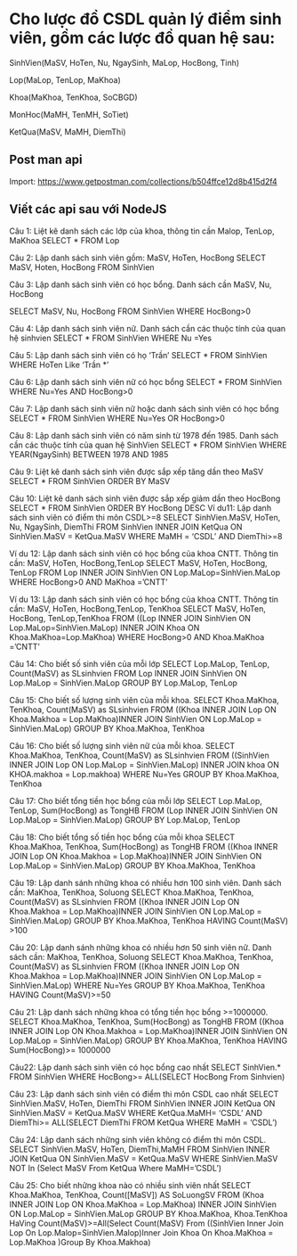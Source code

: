 # Cho lược đồ CSDL quản lý điểm sinh viên, gồm các lược đồ quan hệ sau:
SinhVien(MaSV, HoTen, Nu, NgaySinh, MaLop, HocBong, Tinh)

Lop(MaLop, TenLop, MaKhoa)

Khoa(MaKhoa, TenKhoa, SoCBGD)

MonHoc(MaMH, TenMH, SoTiet)

KetQua(MaSV, MaMH, DiemThi)

## Post man api
Import: https://www.getpostman.com/collections/b504ffce12d8b415d2f4

## Viết các api sau với NodeJS
Câu 1: Liệt kê danh sách các lớp của khoa, thông tin cần Malop, TenLop, MaKhoa
SELECT *
FROM Lop

Câu 2: Lập danh sách sinh viên gồm: MaSV, HoTen, HocBong
SELECT MaSV, Hoten, HocBong
FROM SinhVien

Câu 3: Lập danh sách sinh viên có học bổng. Danh sách cần MaSV, Nu, HocBong

SELECT MaSV, Nu, HocBong
FROM SinhVien
WHERE HocBong>0

Câu 4: Lập danh sách sinh viên nữ. Danh sách cần các thuộc tính của quan hệ sinhvien
SELECT *
FROM SinhVien
WHERE Nu =Yes

Câu 5: Lập danh sách sinh viên có họ ‘Trần’
SELECT *
FROM SinhVien
WHERE HoTen Like ‘Trần *’

Câu 6: Lập danh sách sinh viên nữ có học bổng
SELECT *
FROM SinhVien
WHERE Nu=Yes AND HocBong>0

Câu 7: Lập danh sách sinh viên nữ hoặc danh sách sinh viên có học bổng
SELECT *
FROM SinhVien
WHERE Nu=Yes OR HocBong>0

Câu 8: Lập danh sách sinh viên có năm sinh từ 1978 đến 1985. Danh sách cần các thuộc tính của quan hệ SinhVien
SELECT *
FROM SinhVien
WHERE YEAR(NgaySinh) BETWEEN 1978 AND 1985

Câu 9: Liệt kê danh sách sinh viên được sắp xếp tăng dần theo MaSV
SELECT *
FROM SinhVien
ORDER BY MaSV

Câu 10: Liệt kê danh sách sinh viên được sắp xếp giảm dần theo HocBong
SELECT *
FROM SinhVien
ORDER BY HocBong DESC
Ví du11: Lập danh sách sinh viên có điểm thi môn CSDL>=8
SELECT SinhVien.MaSV, HoTen, Nu, NgaySinh, DiemThi
FROM SinhVien INNER JOIN KetQua ON SinhVien.MaSV = KetQua.MaSV
WHERE MaMH = ‘CSDL’ AND DiemThi>=8

Ví du 12: Lập danh sách sinh viên có học bổng của khoa CNTT. Thông tin cần: MaSV, HoTen, HocBong,TenLop
SELECT MaSV, HoTen, HocBong, TenLop
FROM Lop INNER JOIN SinhVien ON Lop.MaLop=SinhVien.MaLop
WHERE HocBong>0 AND MaKhoa =’CNTT’

Ví du 13: Lập danh sách sinh viên có học bổng của khoa CNTT. Thông tin cần: MaSV, HoTen, HocBong,TenLop, TenKhoa
SELECT MaSV, HoTen, HocBong, TenLop,TenKhoa
FROM ((Lop INNER JOIN SinhVien ON Lop.MaLop=SinhVien.MaLop) INNER JOIN Khoa ON Khoa.MaKhoa=Lop.MaKhoa)
WHERE HocBong>0 AND Khoa.MaKhoa =’CNTT’

Câu 14: Cho biết số sinh viên của mỗi lớp
SELECT Lop.MaLop, TenLop, Count(MaSV) as SLsinhvien
FROM Lop INNER JOIN SinhVien ON Lop.MaLop = SinhVien.MaLop
GROUP BY Lop.MaLop, TenLop

Câu 15: Cho biết số lượng sinh viên của mỗi khoa.
SELECT Khoa.MaKhoa, TenKhoa, Count(MaSV) as SLsinhvien
FROM ((Khoa INNER JOIN Lop ON Khoa.Makhoa = Lop.MaKhoa)INNER JOIN SinhVien ON Lop.MaLop = SinhVien.MaLop)
GROUP BY Khoa.MaKhoa, TenKhoa

Câu 16: Cho biết số lượng sinh viên nữ của mỗi khoa.
SELECT Khoa.MaKhoa, TenKhoa, Count(MaSV) as SLsinhvien
FROM ((SinhVien INNER JOIN Lop ON Lop.MaLop = SinhVien.MaLop) INNER JOIN khoa ON KHOA.makhoa = Lop.makhoa)
WHERE Nu=Yes
GROUP BY Khoa.MaKhoa, TenKhoa

Câu 17: Cho biết tổng tiền học bổng của mỗi lớp
SELECT Lop.MaLop, TenLop, Sum(HocBong) as TongHB
FROM (Lop INNER JOIN SinhVien ON Lop.MaLop = SinhVien.MaLop)
GROUP BY Lop.MaLop, TenLop

Câu 18: Cho biết tổng số tiền học bổng của mỗi khoa
SELECT Khoa.MaKhoa, TenKhoa, Sum(HocBong) as TongHB
FROM ((Khoa INNER JOIN Lop ON Khoa.Makhoa = Lop.MaKhoa)INNER JOIN SinhVien ON Lop.MaLop = SinhVien.MaLop)
GROUP BY Khoa.MaKhoa, TenKhoa

Câu 19: Lập danh sánh những khoa có nhiều hơn 100 sinh viên. Danh sách cần: MaKhoa, TenKhoa, Soluong
SELECT Khoa.MaKhoa, TenKhoa, Count(MaSV) as SLsinhvien
FROM ((Khoa INNER JOIN Lop ON Khoa.Makhoa = Lop.MaKhoa)INNER JOIN SinhVien ON Lop.MaLop = SinhVien.MaLop)
GROUP BY Khoa.MaKhoa, TenKhoa
HAVING Count(MaSV) >100

Câu 20: Lập danh sánh những khoa có nhiều hơn 50 sinh viên nữ. Danh sách cần: MaKhoa, TenKhoa, Soluong
SELECT Khoa.MaKhoa, TenKhoa, Count(MaSV) as SLsinhvien
FROM ((Khoa INNER JOIN Lop ON Khoa.Makhoa = Lop.MaKhoa)INNER JOIN SinhVien ON Lop.MaLop = SinhVien.MaLop)
WHERE Nu=Yes
GROUP BY Khoa.MaKhoa, TenKhoa
HAVING Count(MaSV)>=50

Câu 21: Lập danh sách những khoa có tổng tiền học bổng >=1000000.
SELECT Khoa.MaKhoa, TenKhoa, Sum(HocBong) as TongHB
FROM ((Khoa INNER JOIN Lop ON Khoa.Makhoa = Lop.MaKhoa)INNER JOIN SinhVien ON Lop.MaLop = SinhVien.MaLop)
GROUP BY Khoa.MaKhoa, TenKhoa
HAVING Sum(HocBong)>= 1000000

Câu22: Lập danh sách sinh viên có học bổng cao nhất
SELECT SinhVien.*
FROM SinhVien
WHERE HocBong>= ALL(SELECT HocBong From Sinhvien)

Câu 23: Lập danh sách sinh viên có điểm thi môn CSDL cao nhất
SELECT SinhVien.MaSV, HoTen, DiemThi
FROM SinhVien INNER JOIN KetQua ON SinhVien.MaSV = KetQua.MaSV
WHERE KetQua.MaMH= ‘CSDL’ AND DiemThi>=
ALL(SELECT DiemThi FROM KetQua WHERE MaMH = ‘CSDL’)

Câu 24: Lập danh sách những sinh viên không có điểm thi môn CSDL.
SELECT SinhVien.MaSV, HoTen, DiemThi,MaMH
FROM SinhVien INNER JOIN KetQua ON SinhVien.MaSV = KetQua.MaSV
WHERE SinhVien.MaSV NOT In (Select MaSV From KetQua Where MaMH=’CSDL’)

Câu 25: Cho biết những khoa nào có nhiều sinh viên nhất
SELECT Khoa.MaKhoa, TenKhoa, Count([MaSV]) AS SoLuongSV
FROM (Khoa INNER JOIN Lop ON Khoa.MaKhoa = Lop.MaKhoa) INNER JOIN SinhVien ON Lop.MaLop = SinhVien.MaLop
GROUP BY Khoa.MaKhoa, Khoa.TenKhoa
HaVing Count(MaSV)>=All(Select Count(MaSV) From ((SinhVien Inner Join Lop On Lop.Malop=SinhVien.Malop)Inner Join Khoa On Khoa.MaKhoa = Lop.MaKhoa )Group By Khoa.Makhoa)